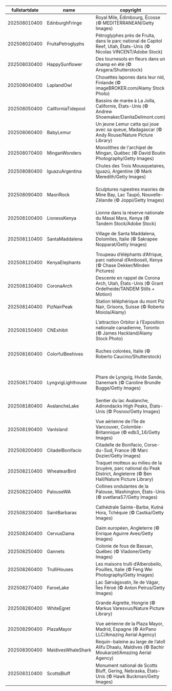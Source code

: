 |fullstartdate|name|copyright|title|image|
|--|--|--|--|--|
202508010400|EdinburghFringe|Royal Mile, Édimbourg, Écosse (© MEDITERRANEAN/Getty Images)|Bienvenue au Fringe d’Édimbourg!|![](/fr-CA/2025/08/202508010400EdinburghFringe.jpg)|
202508020400|FruitaPetroglyphs|Pétroglyphes près de Fruita, dans le parc national de Capitol Reef, Utah, États-Unis (© Nicolas VINCENT/Adobe Stock)|Les pierres parlent à Capitol Reef|![](/fr-CA/2025/08/202508020400FruitaPetroglyphs.jpg)|
202508030400|HappySunflower|Des tournesols en fleurs dans un champ en été (© Arsgera/Shutterstock)|Les petits soleils des champs|![](/fr-CA/2025/08/202508030400HappySunflower.jpg)|
202508040400|LaplandOwl|Chouettes lapones dans leur nid, Finlande (© imageBROKER.com/Alamy Stock Photo)|La sagesse venue du Nord|![](/fr-CA/2025/08/202508040400LaplandOwl.jpg)|
202508050400|CaliforniaTidepool|Bassins de marée à La Jolla, Californie, États-Unis (© Andrew Shoemaker/DanitaDelimont.com)|Quand la mer façonne des mondes miniatures|![](/fr-CA/2025/08/202508050400CaliforniaTidepool.jpg)|
202508060400|BabyLemur|Un jeune Lemur catta qui joue avec sa queue, Madagascar (© Andy Rouse/Nature Picture Library)|Naître, jouer, survivre|![](/fr-CA/2025/08/202508060400BabyLemur.jpg)|
202508070400|MinganWonders|Monolithes de l'archipel de Mingan, Québec (© David Boutin Photography/Getty Images)|Sculptés par le temps qui passe|![](/fr-CA/2025/08/202508070400MinganWonders.jpg)|
202508080400|IguazuArgentina|Chutes des Trois Mousquetaires, Iguazú, Argentine (© Mark Meredith/Getty Images)|Un pour tous et tous pour un!|![](/fr-CA/2025/08/202508080400IguazuArgentina.jpg)|
202508090400|MaoriRock|Sculptures rupestres maories de Mine Bay, Lac Taupō, Nouvelle-Zélande (© Joppi/Getty Images)|La mémoire des premiers peuples gravée dans la roche|![](/fr-CA/2025/08/202508090400MaoriRock.jpg)|
202508100400|LionessKenya|Lionne dans la réserve nationale du Masai Mara, Kenya (© Tandem Stock/Adobe Stock)|Un rugissement en sursis|![](/fr-CA/2025/08/202508100400LionessKenya.jpg)|
202508110400|SantaMaddalena|Village de Santa Maddalena, Dolomites, Italie (© Sakrapee Nopparat/Getty Images)|Un tableau vivant au cœur des Dolomites|![](/fr-CA/2025/08/202508110400SantaMaddalena.jpg)|
202508120400|KenyaElephants|Troupeau d’éléphants d’Afrique, parc national d’Amboseli, Kenya (© Chase Dekker/Minden Pictures)|Mémoire d’éléphant, cœur immense|![](/fr-CA/2025/08/202508120400KenyaElephants.jpg)|
202508130400|CoronaArch|Descente en rappel de Corona Arch, Utah, États-Unis (© Grant Ordelheide/TANDEM Stills + Motion)|Une fenêtre vers l’infini|![](/fr-CA/2025/08/202508130400CoronaArch.jpg)|
202508140400|PizNairPeak|Station téléphérique du mont Piz Nair, Grisons, Suisse (© Roberto Moiola/Alamy)|Le sommet des Grisons|![](/fr-CA/2025/08/202508140400PizNairPeak.jpg)|
202508150400|CNExhibit|L’attraction Orbitor à l’Exposition nationale canadienne, Toronto (© James Hackland/Alamy Stock Photo)|Manèges, musique et magie : bienvenue à l’Ex!|![](/fr-CA/2025/08/202508150400CNExhibit.jpg)|
202508160400|ColorfulBeehives|Ruches colorées, Italie (© Roberto Caucino/Shutterstock)|Des ruches qui font le buzzzzzz!|![](/fr-CA/2025/08/202508160400ColorfulBeehives.jpg)|
||||![](/fr-CA/2025/08/.jpg)|
202508170400|LyngvigLighthouse|Phare de Lyngvig, Hvide Sande, Danemark (© Caroline Brundle Bugge/Getty Images)|Au rythme des phares, d’un océan à l’autre|![](/fr-CA/2025/08/202508170400LyngvigLighthouse.jpg)|
202508180400|AvalancheLake|Sentier du lac Avalanche, Adirondacks High Peaks, États-Unis (© Posnov/Getty Images)|Randonnée sauvage en terre glaciaire|![](/fr-CA/2025/08/202508180400AvalancheLake.jpg)|
202508190400|VanIsland|Vue aérienne de l’île de Vancouver, Colombie-Britannique (© edb3_16/Getty Images)|L’île de tous les possibles|![](/fr-CA/2025/08/202508190400VanIsland.jpg)|
202508200400|CitadelBonifacio|Citadelle de Bonifacio, Corse-du-Sud, France (© Marc Dozier/Getty Images)|Entre ciel et mer, Bonifacio|![](/fr-CA/2025/08/202508200400CitadelBonifacio.jpg)|
202508210400|WheatearBird|Traquet motteux au milieu de la bruyère, parc national du Peak District, Angleterre (© Ben Hall/Nature Picture Library)|Un souffle d’ailes sur les landes anglaises|![](/fr-CA/2025/08/202508210400WheatearBird.jpg)|
202508220400|PalouseWA|Collines ondulantes de la Palouse, Washington, États-Unis (© svetlana57/Getty Images)|Un océan de velours vert|![](/fr-CA/2025/08/202508220400PalouseWA.jpg)|
202508230400|SaintBarbaras|Cathédrale Sainte-Barbe, Kutná Hora, Tchéquie (© Castka/Getty Images)|Une cathédrale en hommage aux mineurs|![](/fr-CA/2025/08/202508230400SaintBarbaras.jpg)|
202508240400|CervusDama|Daim européen, Angleterre (© Enrique Aguirre Aves/Getty Images)|Silence, on broute!|![](/fr-CA/2025/08/202508240400CervusDama.jpg)|
202508250400|Gannets|Colonie de fous de Bassan, Québec (© Vladone/Getty Images)|L’envol majestueux|![](/fr-CA/2025/08/202508250400Gannets.jpg)|
202508260400|TrulliHouses|Les maisons trulli d’Alberobello, Pouilles, Italie (© Feng Wei Photography/Getty Images)|Trulli, c’est pas fini!|![](/fr-CA/2025/08/202508260400TrulliHouses.jpg)|
202508270400|FaroeLake|Lac Sørvágsvatn, île de Vágar, Îles Féroé (© Anton Petrus/Getty Images)|Vers l’infini… et l’eau de là|![](/fr-CA/2025/08/202508270400FaroeLake.jpg)|
202508280400|WhiteEgret|Grande Aigrette, Hongrie (© Markus Varesvuo/Nature Picture Library)|Ça vit d’air pur et d’eau fraîche, une aigrette|![](/fr-CA/2025/08/202508280400WhiteEgret.jpg)|
202508290400|PlazaMayor|Vue aérienne de la Plaza Mayor, Madrid, Espagne (© AirPano LLC/Amazing Aerial Agency)|La géométrie du souvenir|![](/fr-CA/2025/08/202508290400PlazaMayor.jpg)|
202508300400|MaldivesWhaleShark|Requin-baleine au large de l’atoll Alifu Dhaalu, Maldives (© Bachir Moukarzel/Amazing Aerial Agency)|Glisse silencieuse en eaux cristallines|![](/fr-CA/2025/08/202508300400MaldivesWhaleShark.jpg)|
202508310400|ScottsBluff|Monument national de Scotts Bluff, Gering, Nebraska, États-Unis (© Hawk Buckman/Getty Images)|Le grand Bluff de la nature|![](/fr-CA/2025/08/202508310400ScottsBluff.jpg)|
